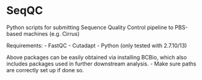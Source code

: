 # SeqQC
Python scripts for submitting Sequence Quality Control pipeline to PBS-based machines (e.g. Cirrus)

Requirements:
    - FastQC
    - Cutadapt
    - Python (only tested with 2.7.10/13)

Above packages can be easily obtained via installing BCBio, which also includes packages used in further downstream analysis.
    - Make sure paths are correctly set up if done so.